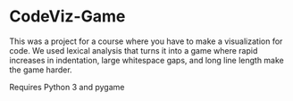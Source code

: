 # CodeViz-Game

This was a project for a course where you have to make a visualization for code.
We used lexical analysis that turns it into a game where rapid increases in indentation, large whitespace gaps, and long line length make the game harder.

Requires Python 3 and pygame
